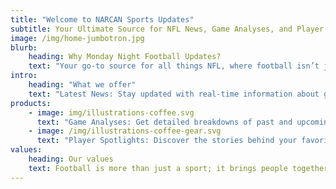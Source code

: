 ```yaml
---
title: "Welcome to NARCAN Sports Updates"
subtitle: Your Ultimate Source for NFL News, Game Analyses, and Player Spotlights
image: /img/home-jumbotron.jpg
blurb:
    heading: Why Monday Night Football Updates?
    text: "Your go-to source for all things NFL, where football isn’t just a game—it’s a passion. We bring you in-depth analyses, player spotlights, and community events that enhance your football experience."
intro:
    heading: "What we offer"
    text: "Latest News: Stay updated with real-time information about games, players, and league events. Whether it's breaking trade news, injury reports, or the latest developments from training camps, you'll get comprehensive updates as they happen."
products:
    - image: img/illustrations-coffee.svg
      text: "Game Analyses: Get detailed breakdowns of past and upcoming matches, highlighting key strategies and performances. From play-by-play commentary to deep dives into tactics, we cover all the angles that matter most to fans, helping you understand the game better."
    - image: /img/illustrations-coffee-gear.svg
      text: "Player Spotlights: Discover the stories behind your favorite athletes and rising stars in the league. Learn about their journey to the NFL, their performance trends, off-field impact, and what makes them unique as both players and individuals."
values:
    heading: Our values
    text: Football is more than just a sport; it brings people together. We aim to foster a community of fans who share the love for the game and advocate for positive changes in the sport.
---
```


